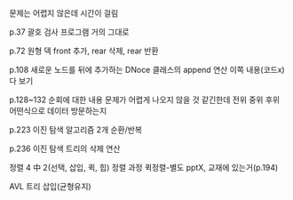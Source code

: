 문제는 어렵지 않은데 시간이 걸림

p.37 괄호 검사 프로그램
거의 그대로

p.72 원형 덱 front 추가, rear 삭제, rear 반환

p.108 새로운 노드를 뒤에 추가하는 DNoce 클래스의 append 연산
이쪽 내용(코드x) 다 보기

p.128~132 순회에 대한 내용
문제가 어렵게 나오지 않을 것 같긴한데
전위 중위 후위 어떤식으로 데이터 방문하는지

p.223 이진 탐색 알고리즘 2개
순환/반복

p.236 이진 탐색 트리의 삭제 연산

정렬 4 中 2(선택, 삽입, 퀵, 힙)
정렬 과정
퀵정렬-별도 pptX, 교재에 있는거(p.194)

AVL 트리 삽입(균형유지)
